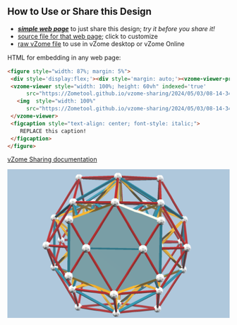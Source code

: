 
## How to Use or Share this Design

 - [***simple web page***](<https://Zometool.github.io/vzome-sharing/2024/05/03/08-14-34-600CellFlatIcosa/>) to just share this design; *try it before you share it!*
 - [source file for that web page](<https://github.com/Zometool/vzome-sharing/edit/main/2024/05/03/08-14-34-600CellFlatIcosa/index.md>); click to customize
 - [raw vZome file](<https://raw.githubusercontent.com/Zometool/vzome-sharing/main/2024/05/03/08-14-34-600CellFlatIcosa/600CellFlatIcosa.vZome>) to use in vZome desktop or vZome Online
 
 HTML for embedding in any web page:
 ```html
<figure style="width: 87%; margin: 5%">
  <div style='display:flex;'><div style='margin: auto;'><vzome-viewer-previous label='prev step'></vzome-viewer-previous><vzome-viewer-next label='next step'></vzome-viewer-next></div></div>
  <vzome-viewer style="width: 100%; height: 60vh" indexed='true'
       src="https://Zometool.github.io/vzome-sharing/2024/05/03/08-14-34-600CellFlatIcosa/600CellFlatIcosa.vZome" >
    <img  style="width: 100%"
       src="https://Zometool.github.io/vzome-sharing/2024/05/03/08-14-34-600CellFlatIcosa/600CellFlatIcosa.png" >
  </vzome-viewer>
  <figcaption style="text-align: center; font-style: italic;">
     REPLACE this caption!
  </figcaption>
</figure>

 ```

[vZome Sharing documentation](https://vzome.github.io/vzome/sharing.html#how-it-works)

![Image](<600CellFlatIcosa.png>)


